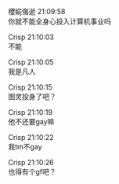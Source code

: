 櫻婲傷逝 21:09:58  
你就不能全身心投入计算机事业吗

Crisp 21:10:03  
不能

Crisp 21:10:05  
我是凡人

Crisp 21:10:15  
图灵投身了吧？

Crisp 21:10:19  
他不还要gay嘛

Crisp 21:10:22  
我tm不gay

Crisp 21:10:26  
也得有个gf吧？